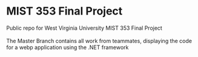 # MIST 353 Final Project
Public repo for West Virginia University MIST 353 Final Project <br>
<br>
The Master Branch contains all work from teammates, displaying the code for a webp application using the .NET framework
